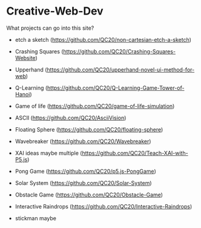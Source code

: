 # Creative-Web-Dev


What projects can go into this site?
- etch a sketch (https://github.com/QC20/non-cartesian-etch-a-sketch)
- Crashing Squares (https://github.com/QC20/Crashing-Squares-Website)
- Upperhand (https://github.com/QC20/upperhand-novel-ui-method-for-web)
- Q-Learning (https://github.com/QC20/Q-Learning-Game-Tower-of-Hanoi)
- Game of life (https://github.com/QC20/game-of-life-simulation)
- ASCII (https://github.com/QC20/AsciiVision)
- Floating Sphere (https://github.com/QC20/floating-sphere)
- Wavebreaker (https://github.com/QC20/Wavebreaker)
- XAI ideas maybe multiple (https://github.com/QC20/Teach-XAI-with-P5.js)
- Pong Game (https://github.com/QC20/p5.js-PongGame)
- Solar System (https://github.com/QC20/Solar-System)
- Obstacle Game (https://github.com/QC20/Obstacle-Game)
- Interactive Raindrops (https://github.com/QC20/Interactive-Raindrops)

- stickman maybe